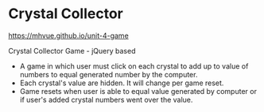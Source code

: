 # Crystal Collector
https://mhvue.github.io/unit-4-game

Crystal Collector Game - jQuery based 

* A game in which user must click on each crystal to add up to value of numbers to equal generated number by the computer. 
* Each crystal's value are hidden. It will change per game reset. 
* Game resets when user is able to equal value generated by computer or if user's added crystal numbers went over the value. 


